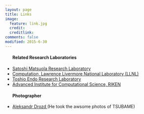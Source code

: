 ```yaml
---
layout: page
title: Links
image:
  feature: link.jpg
  credit: 
  creditlink: 
comments: false
modified: 2015-6-30
---
```


<div id="links_page">
  <ul>
    <h4> Related Research Laboratories</h4>
    <li>
        <a href="http://matsu-www.is.titech.ac.jp/?q=en">Satoshi Matsuola Research Laboratory</a>
    </li>
    <li>
        <a href="https://computation-rnd.llnl.gov/">Computation, Lawrence Livermore National Laboratory (LLNL)</a>
    </li>
    <li>
        <a href="http://www.el.gsic.titech.ac.jp/endolab">Toshio Endo Research Laboratory</a>
    </li>
    <li>
        <a href="http://aics-research.riken.jp/">Advanced Institute for Computational Science, RIKEN</a>
    </li>
    <h4> Photographer</h4>
    <li>
        <a href="http://nightwind.in/"> Aleksandr Drozd </a> (He took the awsome photos of TSUBAME)
    </li>
  </ul>
</div>
  
